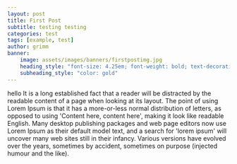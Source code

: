 ```yaml
---
layout: post
title: First Post
subtitle: testing testing
categories: test
tags: [example, test]
author: grimm
banner:
    image: assets/images/banners/firstpostimg.jpg
    heading_style: "font-size: 4.25em; font-weight: bold; text-decoration: underline"
    subheading_style: "color: gold"
---
```


hello It is a long established fact that a reader will be distracted by the readable content of a page when looking at its layout. The point of using Lorem Ipsum is that it has a more-or-less normal distribution of letters, as opposed to using 'Content here, content here', making it look like readable English. Many desktop publishing packages and web page editors now use Lorem Ipsum as their default model text, and a search for 'lorem ipsum' will uncover many web sites still in their infancy. Various versions have evolved over the years, sometimes by accident, sometimes on purpose (injected humour and the like).

